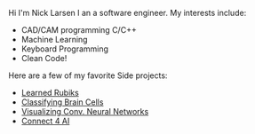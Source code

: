 Hi I'm Nick Larsen I an a software engineer. My interests include:
* CAD/CAM programming C/C++ 
* Machine Learning
* Keyboard Programming
* Clean Code!

Here are a few of my favorite Side projects:
* [Learned Rubiks](https://github.com/nlarsensmu/LearnedRubiks)
* [Classifying Brain Cells](https://nbviewer.org/github/nlarsensmu/CNN/blob/master/Merged%20work.ipynb)
* [Visualizing Conv. Neural Networks](https://github.com/nlarsensmu/Visualizing-VGG/blob/master/Lab2-Class-Approch.ipynb)
* [Connect 4 AI](https://github.com/nlarsensmu/CS7320-AI/blob/master/Games/assignment_connect5.ipynb)
